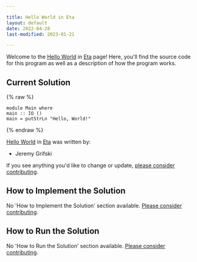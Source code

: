 ```yaml
---

title: Hello World in Eta
layout: default
date: 2022-04-28
last-modified: 2023-01-21

---
```


Welcome to the [Hello World](https://sampleprograms.io/projects/hello-world) in [Eta](https://sampleprograms.io/languages/eta) page! Here, you'll find the source code for this program as well as a description of how the program works.

## Current Solution

{% raw %}

```eta
module Main where
main :: IO ()
main = putStrLn "Hello, World!"
```

{% endraw %}

[Hello World](https://sampleprograms.io/projects/hello-world) in [Eta](https://sampleprograms.io/languages/eta) was written by:

- Jeremy Grifski

If you see anything you'd like to change or update, [please consider contributing](https://github.com/TheRenegadeCoder/sample-programs).

## How to Implement the Solution

No 'How to Implement the Solution' section available. [Please consider contributing](https://github.com/TheRenegadeCoder/sample-programs-website).

## How to Run the Solution

No 'How to Run the Solution' section available. [Please consider contributing](https://github.com/TheRenegadeCoder/sample-programs-website).